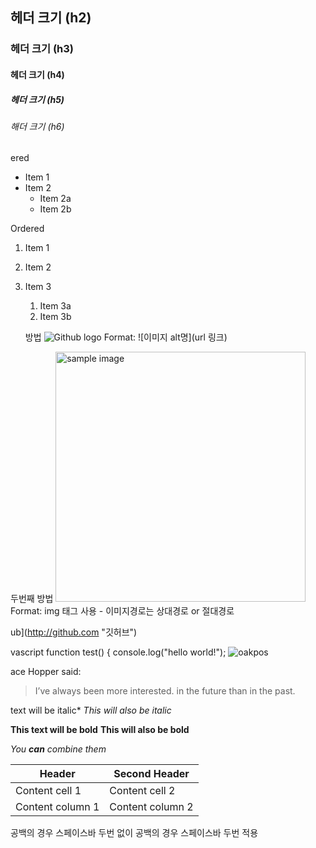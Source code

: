 
## 헤더 크기 (h2) 
### 헤더 크기 (h3) 
#### 헤더 크기 (h4) 
##### 헤더 크기 (h5) 
###### 해더 크기 (h6)

ered 
* Item 1 
* Item 2 
    * Item 2a 
    * Item 2b 

Ordered 
1. Item 1 
1. Item 2 
1. Item 3 
    1. Item 3a 
    1. Item 3b
    
    
    방법 
![Github logo](/images/markdown_logo.jpg) 
Format: ![이미지 alt명](url 링크) 

두번째 방법 
<a href="#"><img src="https://github.com/..각자절대경로../images/markdown_syntax.jpg" width="400px" alt="sample image"></a> 
Format: img 태그 사용 - 이미지경로는 상대경로 or 절대경로

ub](http://github.com "깃허브")

vascript 
function test() { 
 console.log("hello world!"); ![oakpos](https://user-images.githubusercontent.com/121923810/210499730-11ade5b0-3763-4e5b-a4e6-6ba93d8a996f.jpg)
 
 ace Hopper said: 

> I’ve always been more interested. 
> in the future than in the past.



 text will be italic* 
_This will also be italic_ 

**This text will be bold** 
__This will also be bold__ 

*You **can** combine them*


 Header | Second Header 
------------ | ------------- 
Content cell 1 | Content cell 2 
Content column 1 | Content column 2

공백의 경우 스페이스바 두번 없이
공백의 경우 스페이스바 두번 적용  

